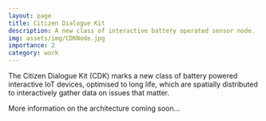 ```yaml
---
layout: page
title: Citizen Dialogue Kit
description: A new class of interactive battery operated sensor node.
img: assets/img/CDKNode.jpg
importance: 2
category: work
---
```


The Citizen Dialogue Kit (CDK) marks a new class of battery powered interactive IoT devices, optimised to long life, which are spatially distributed to interactively gather data on issues that matter.

More information on the architecture coming soon...
